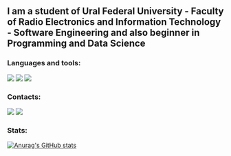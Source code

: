 ## I am a student of Ural Federal University - Faculty of Radio Electronics and Information Technology -  Software Engineering  and also beginner in Programming and Data Science

### Languages and tools:
[<img src="https://img.shields.io/badge/Python-black?style=for-the-badge&logo=Python&logoColor=blue" />](https://www.python.org/) [<img src="https://img.shields.io/badge/JavaScript-black?style=for-the-badge&logo=JavaScript&logoColor=yellow"/>](https://www.javascript.com/)
[<img src="https://img.shields.io/badge/Kaggle-black?style=for-the-badge&logo=Kaggle&logoColor=yellow" />](https://www.kaggle.com/parcurcik)

### Contacts:
[<img src="https://img.shields.io/badge/VK-blue?style=for-the-badge&logo=VK&logoColor=white" />](https://www.kaggle.com/parcurcik)
[<img src="https://img.shields.io/badge/Telegramm-blue?style=for-the-badge&logo=Telegram&logoColor=white" />](https://t.me/parcurcik)

### Stats:
[![Anurag's GitHub stats](https://github-readme-stats.vercel.app/api?username=Parcurcik)](https://github.com/anuraghazra/github-readme-stats)
